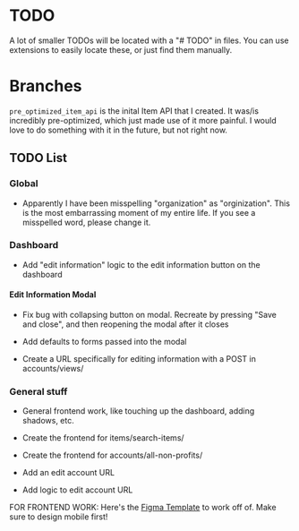 # TODO

A lot of smaller TODOs will be located with a "# TODO" in files. You can use extensions to easily locate these, or just find them manually.

# Branches

`pre_optimized_item_api` is the inital Item API that I created. It was/is incredibly pre-optimized, which just made use of it more painful. I would love to do something with it in the future, but not right now.

## TODO List

### Global

- Apparently I have been misspelling "organization" as "orginization". This is the most embarrassing moment of my entire life. If you see a misspelled word, please change it.

### Dashboard

- Add "edit information" logic to the edit information button on the dashboard

#### Edit Information Modal

- Fix bug with collapsing button on modal. Recreate by pressing "Save and close", and then reopening the modal after it closes

- Add defaults to forms passed into the modal

- Create a URL specifically for editing information with a POST in accounts/views/

### General stuff

- General frontend work, like touching up the dashboard, adding shadows, etc.

- Create the frontend for items/search-items/

- Create the frontend for accounts/all-non-profits/

- Add an edit account URL

- Add logic to edit account URL

FOR FRONTEND WORK: Here's the [Figma Template](https://www.figma.com/file/pKaku2N7xVPbCGQb1p6LIJ/NPL?type=design&node-id=0-1&mode=design&t=mc7YWpRIbtvPRkHG-11) to work off of. Make sure to design mobile first!
